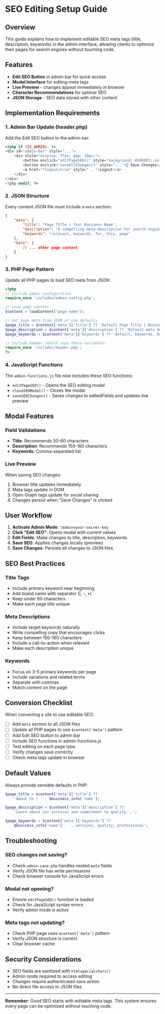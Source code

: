 # SEO Editing Setup Guide

## Overview
This guide explains how to implement editable SEO meta tags (title, description, keywords) in the admin interface, allowing clients to optimize their pages for search engines without touching code.

## Features
- **Edit SEO Button** in admin bar for quick access
- **Modal Interface** for editing meta tags
- **Live Preview** - changes appear immediately in browser
- **Character Recommendations** for optimal SEO
- **JSON Storage** - SEO data stored with other content

## Implementation Requirements

### 1. Admin Bar Update (header.php)
Add the Edit SEO button to the admin bar:

```php
<?php if (IS_ADMIN): ?>
<div id="admin-bar" style="...">
    <div style="display: flex; gap: 10px;">
        <button onclick="editPageSEO()" style="background: #10b981; color: white; border: none; padding: 8px 16px; border-radius: 4px; cursor: pointer; font-weight: 500;">🔍 Edit SEO</button>
        <button onclick="saveAllChanges()" style="...">💾 Save Changes</button>
        <a href="?logout=true" style="...">Logout</a>
    </div>
</div>
<?php endif; ?>
```

### 2. JSON Structure
Every content JSON file must include a `meta` section:

```json
{
    "meta": {
        "title": "Page Title | Your Business Name",
        "description": "A compelling meta description for search engines (150-160 characters)",
        "keywords": "relevant, keywords, for, this, page"
    },
    "hero": {
        // ... other page content
    }
}
```

### 3. PHP Page Pattern
Update all PHP pages to load SEO meta from JSON:

```php
<?php
// Include admin configuration
require_once 'includes/admin-config.php';

// Load page content
$content = loadContent('page-name');

// Set page meta from JSON or use defaults
$page_title = $content['meta']['title'] ?? 'Default Page Title | Business Name';
$page_description = $content['meta']['description'] ?? 'Default meta description for this page.';
$page_keywords = $content['meta']['keywords'] ?? 'default, keywords, here';

// Include header (which uses these variables)
require_once 'includes/header.php';
?>
```

### 4. JavaScript Functions
The `admin-functions.js` file now includes these SEO functions:

- `editPageSEO()` - Opens the SEO editing modal
- `closeSEOModal()` - Closes the modal
- `saveSEOChanges()` - Saves changes to editedFields and updates live preview

## Modal Features

### Field Validations
- **Title**: Recommends 50-60 characters
- **Description**: Recommends 150-160 characters
- **Keywords**: Comma-separated list

### Live Preview
When saving SEO changes:
1. Browser title updates immediately
2. Meta tags update in DOM
3. Open Graph tags update for social sharing
4. Changes persist when "Save Changes" is clicked

## User Workflow

1. **Activate Admin Mode**: `?admin=your-secret-key`
2. **Click "Edit SEO"**: Opens modal with current values
3. **Edit Fields**: Make changes to title, description, keywords
4. **Save SEO**: Applies changes locally (preview)
5. **Save Changes**: Persists all changes to JSON files

## SEO Best Practices

### Title Tags
- Include primary keyword near beginning
- Add brand name with separator (|, -, •)
- Keep under 60 characters
- Make each page title unique

### Meta Descriptions
- Include target keywords naturally
- Write compelling copy that encourages clicks
- Keep between 150-160 characters
- Include a call-to-action when relevant
- Make each description unique

### Keywords
- Focus on 3-5 primary keywords per page
- Include variations and related terms
- Separate with commas
- Match content on the page

## Conversion Checklist

When converting a site to use editable SEO:

- [ ] Add `meta` section to all JSON files
- [ ] Update all PHP pages to use `$content['meta']` pattern
- [ ] Add Edit SEO button to admin bar
- [ ] Include SEO functions in admin-functions.js
- [ ] Test editing on each page type
- [ ] Verify changes save correctly
- [ ] Check meta tags update in browser

## Default Values

Always provide sensible defaults in PHP:

```php
$page_title = $content['meta']['title'] ??
    'About Us | ' . $business_info['name'];

$page_description = $content['meta']['description'] ??
    'Learn about our services and commitment to quality...';

$page_keywords = $content['meta']['keywords'] ??
    $business_info['name'] . ', services, quality, professional';
```

## Troubleshooting

### SEO changes not saving?
- Check `admin-save.php` handles nested `meta` fields
- Verify JSON file has write permissions
- Check browser console for JavaScript errors

### Modal not opening?
- Ensure `editPageSEO()` function is loaded
- Check for JavaScript syntax errors
- Verify admin mode is active

### Meta tags not updating?
- Check PHP page uses `$content['meta']` pattern
- Verify JSON structure is correct
- Clear browser cache

## Security Considerations

- SEO fields are sanitized with `htmlspecialchars()`
- Admin mode required to access editing
- Changes require authenticated save action
- No direct file access to JSON files

---

**Remember**: Good SEO starts with editable meta tags. This system ensures every page can be optimized without touching code.